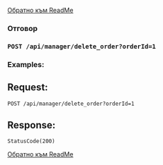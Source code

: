 [Обратно към ReadMe](/README.md)

### Отговор

### `POST /api/manager/delete_order?orderId=1`

### Examples:

## Request:

```
POST /api/manager/delete_order?orderId=1
```

## Response:
```
StatusCode(200)
```

[Обратно към ReadMe](/README.md)
